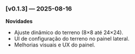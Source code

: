 ### [v0.1.3] — 2025-08-16
**Novidades**
- Ajuste dinâmico do terreno (8×8 até 24×24).
- UI de configuração do terreno no painel lateral.
- Melhorias visuais e UX do painel.